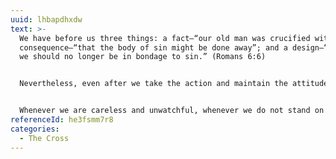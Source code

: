 ```yaml
---
uuid: lhbapdhxdw
text: >-
  We have before us three things: a fact—“our old man was crucified with him”; a
  consequence—“that the body of sin might be done away”; and a design—“that so
  we should no longer be in bondage to sin.” (Romans 6:6)


  Nevertheless, even after we take the action and maintain the attitude of reckoning our old man to be dead, the sinful nature in us does not henceforth become annihilated and disappear. For as long as we live in this mortal body, the sinful nature will co-exist with us. To say that our sinful nature can be annihilated in this life is a great heresy. We can deliver the old man to death by the power of the cross of Calvary and render it powerless and withered as though dead, but we cannot annihilate it.


  Whenever we are careless and unwatchful, whenever we do not stand on the death ground of Calvary, our old man will renew its activities and resume its office. Satan is always looking for an opportunity to reactivate the old man. And as soon as there is a loophole, the old man will recover its original position.
referenceId: he3fsmm7r8
categories:
  - The Cross
---
```

